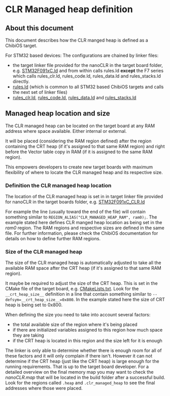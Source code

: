 # CLR Managed heap definition

## About this document

This document describes how the CLR manged heap is defined as a ChibiOS target.

For STM32 based devices:
The configurations are chained by linker files:

- the target linker file provided for the nanoCLR in the target board folder, e.g. [STM32F091xC.ld](https://github.com/nanoframework/nf-interpreter/tree/main/targets/ChibiOS/ST_NUCLEO64_F091RC/nanoCLR/STM32F091xC_CLR.ld) and from within calls rules.ld **except** the F7 series which calls rules_clr.ld, rules_code.ld, rules_data.ld and rules_stacks.ld directly.
- [rules.ld](https://github.com/nanoframework/nf-interpreter/tree/main/targets/ChibiOS/_common/rules.ld) (which is common to all STM32 based ChibiOS targets and calls the next set of linker files)
- [rules_clr.ld](https://github.com/nanoframework/nf-interpreter/tree/main/targets/ChibiOS/_common/rules_clr.ld), [rules_code.ld](https://github.com/nanoframework/nf-interpreter/tree/main/targets/ChibiOS/_common/rules_code.ld), [rules_data.ld](https://github.com/nanoframework/nf-interpreter/tree/main/targets/ChibiOS/_common/rules_data.ld) and [rules_stacks.ld](https://github.com/nanoframework/nf-interpreter/tree/main/targets/ChibiOS/_common/rules_stacks.ld)

## Managed heap location and size

The CLR managed heap can be located on the target board at any RAM address where space available. Either internal or external.

It will be placed (considering the RAM region defined) after the region containing the CRT heap (if it's assigned to that same RAM region) and right before the Vector table copy in RAM (if it is assigned to the same RAM region).

This empowers developers to create new target boards with maximum flexibility of where to locate the CLR managed heap and its respective size.

### Definition the CLR managed heap location

The location of the CLR managed heap is set in in target linker file provided for nanoCLR in the target boards folder, e.g. [STM32F091xC_CLR.ld](https://github.com/nanoframework/nf-interpreter/tree/main/targets/ChibiOS/ST_NUCLEO64_F091RC/nanoCLR/STM32F091xC_CLR.ld)

For example the line (usually toward the end of the file) will contain something similar to `REGION_ALIAS("CLR_MANAGED_HEAP_RAM", ram0);`. The example stated here defines CLR manged heap location as being set in the _ram0_ region. The RAM regions and respective sizes are defined in the same file. For further information, please check the ChibiOS documentation for details on how to define further RAM regions.

### Size of the CLR managed heap

The size of the CLR managed heap is automatically adjusted to take all the available RAM space after the CRT heap (if it's assigned to that same RAM region).

It maybe be required to adjust the size of the CRT heap. This is set in the CMake file of the target board, e.g. [CMakeLists.txt](https://github.com/nanoframework/nf-interpreter/tree/main/targets/ChibiOS/ST_NUCLEO64_F091RC/CMakeLists.txt).
Look for the `__crt_heap_size__` definition in a line that contain something similar to `--defsym=__crt_heap_size__=0x800`. In the example stated here the size of CRT heap is being set to 0x800.

When defining the size you need to take into account several factors:

- the total available size of the region where it's being placed
- if there are initialized variables assigned to this region how much space they are taking
- if the CRT heap is located in this region and the size left for it is enough

The linker is only able to determine whether there is enough room for all of these factors and it will only complain if there isn't. However it can not determine if the CRT heap (just like the CRT heap) is large enough for the running requirements. That is up to the target board developer.
For a detailed overview on the final memory map you may want to check the _nanoCLR.map_ that will be located in the build folder after a successful build. Look for the regions called `.heap` and `.clr_managed_heap` to see the final addresses where those were placed.
